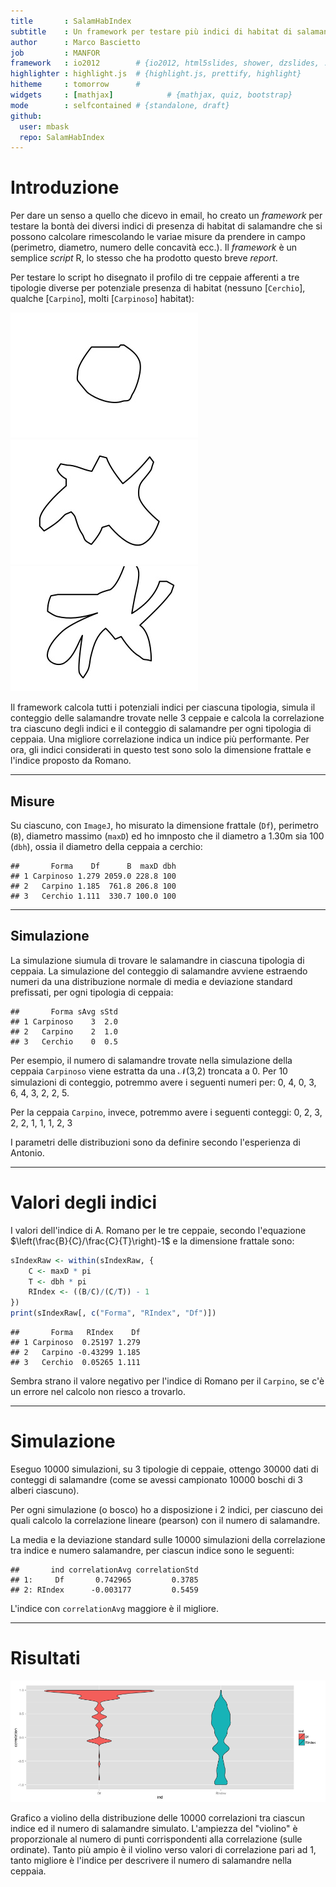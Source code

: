 ```yaml
---
title       : SalamHabIndex
subtitle    : Un framework per testare più indici di habitat di salamandre
author      : Marco Bascietto
job         : MANFOR
framework   : io2012        # {io2012, html5slides, shower, dzslides, ...}
highlighter : highlight.js  # {highlight.js, prettify, highlight}
hitheme     : tomorrow      # 
widgets     : [mathjax]            # {mathjax, quiz, bootstrap}
mode        : selfcontained # {standalone, draft}
github:
  user: mbask
  repo: SalamHabIndex
---
```






# Introduzione

Per dare un senso a quello che dicevo in email, ho creato un *framework* per testare la bontà dei diversi indici di presenza di habitat di salamandre che si possono calcolare rimescolando le variae misure da prendere in campo (perimetro, diametro, numero delle concavità ecc.). Il *framework* è un semplice *script* R, lo stesso che ha prodotto questo breve *report*.

Per testare lo script ho disegnato il profilo di tre ceppaie afferenti a tre tipologie diverse per potenziale presenza di habitat (nessuno [`Cerchio`], qualche [`Carpino`], molti [`Carpinoso`] habitat):

![Ipotetica ceppaia senza habitat](data/Cerchio.jpg)
![Ipotetica ceppaia con habitat](data/Carpino.jpg)
![Ipotetica ceppaia con molti habitat](data/Carpinoso.jpg)

Il framework calcola tutti i potenziali indici per ciascuna tipologia, simula il conteggio delle salamandre trovate nelle 3 ceppaie e calcola la correlazione tra ciascuno degli indici e il conteggio di salamandre per ogni tipologia di ceppaia. Una migliore correlazione indica un indice più performante.
Per ora, gli indici considerati in questo test sono solo la dimensione frattale e l'indice proposto da Romano.


---

## Misure

Su ciascuno, con `ImageJ`, ho misurato la dimensione frattale (`Df`), perimetro (`B`), diametro massimo (`maxD`) ed ho imnposto che il diametro a 1.30m sia 100 (`dbh`), ossia il diametro della ceppaia a cerchio:


```
##       Forma    Df      B  maxD dbh
## 1 Carpinoso 1.279 2059.0 228.8 100
## 2   Carpino 1.185  761.8 206.8 100
## 3   Cerchio 1.111  330.7 100.0 100
```


---

## Simulazione
La simulazione siumula di trovare le salamandre in ciascuna tipologia di ceppaia. La simulazione del conteggio di salamandre avviene estraendo numeri da una distribuzione normale di media e deviazione standard prefissati, per ogni tipologia di ceppaia:


```
##       Forma sAvg sStd
## 1 Carpinoso    3  2.0
## 2   Carpino    2  1.0
## 3   Cerchio    0  0.5
```


Per esempio, il numero di salamandre trovate nella simulazione della ceppaia `Carpinoso` viene estratta da una $\mathcal{N}($3$,$2$)$ troncata a 0. Per 10 simulazioni di conteggio, potremmo avere i seguenti numeri per: 0, 4, 0, 3, 6, 4, 3, 2, 2, 5.

Per la ceppaia `Carpino`, invece, potremmo avere i seguenti conteggi: 0, 2, 3, 2, 2, 1, 1, 1, 2, 3

I parametri delle distribuzioni sono da definire secondo l'esperienza di Antonio.

---

# Valori degli indici

I valori dell'indice di A. Romano per le tre ceppaie, secondo l'equazione $\left(\frac{B}{C}/\frac{C}{T}\right)-1$ e la dimensione frattale sono:


```r
sIndexRaw <- within(sIndexRaw, {
    C <- maxD * pi
    T <- dbh * pi
    RIndex <- ((B/C)/(C/T)) - 1
})
print(sIndexRaw[, c("Forma", "RIndex", "Df")])
```

```
##       Forma   RIndex    Df
## 1 Carpinoso  0.25197 1.279
## 2   Carpino -0.43299 1.185
## 3   Cerchio  0.05265 1.111
```


Sembra strano il valore negativo per l'indice di Romano per il `Carpino`, se c'è un errore nel calcolo non riesco a trovarlo.

---

# Simulazione




Eseguo 10000 simulazioni, su 3 tipologie di ceppaie, ottengo 30000 dati di conteggi di salamandre (come se avessi campionato 10000 boschi di 3 alberi ciascuno). 

Per ogni simulazione (o bosco) ho a disposizione i 2 indici, per ciascuno dei quali calcolo la correlazione lineare (pearson) con il numero di salamandre.




La media e la deviazione standard sulle 10000 simulazioni della correlazione tra indice e numero salamandre, per ciascun indice sono le seguenti:

```
##       ind correlationAvg correlationStd
## 1:     Df       0.742965         0.3785
## 2: RIndex      -0.003177         0.5459
```


L'indice con `correlationAvg` maggiore è il migliore.

---
# Risultati

![plot of chunk Plot](figure/Plot.png) 


Grafico a violino della distribuzione delle 10000 correlazioni tra ciascun indice ed il numero di salamandre simulato. L'ampiezza del "violino" è proporzionale al numero di punti corrispondenti alla correlazione (sulle ordinate). Tanto più ampio è il violino verso valori di correlazione pari ad 1, tanto migliore è l'indice per descrivere il numero di salamandre nella ceppaia.



